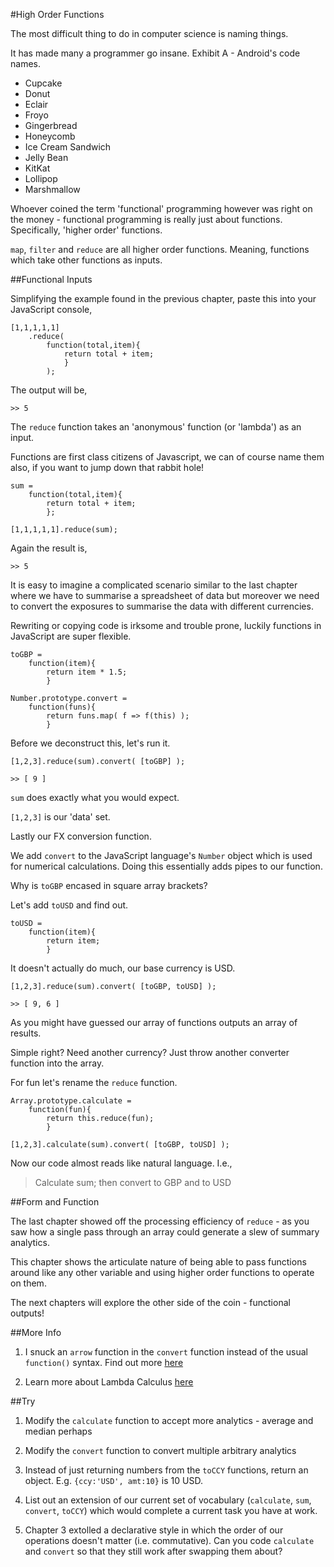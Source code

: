 #High Order Functions

The most difficult thing to do in computer science is naming things.

It has made many a programmer go insane. Exhibit A - Android's code names.

- Cupcake
- Donut
- Eclair
- Froyo
- Gingerbread
- Honeycomb
- Ice Cream Sandwich
- Jelly Bean
- KitKat
- Lollipop
- Marshmallow

Whoever coined the term 'functional' programming however was right on the money - functional programming is really just about functions. Specifically, 'higher order' functions.

`map`, `filter` and `reduce` are all higher order functions. Meaning, functions which take other functions as inputs.

##Functional Inputs

Simplifying the example found in the previous chapter, paste this into your JavaScript console,

~~~~~~~~
[1,1,1,1,1]
    .reduce(
        function(total,item){
            return total + item;
            }
        );
~~~~~~~~

The output will be,

`>> 5`

The `reduce` function takes an 'anonymous' function (or 'lambda') as an input.

Functions are first class citizens of Javascript, we can of course name them also, if you want to jump down that rabbit hole!

~~~~~~~~
sum =
    function(total,item){
        return total + item;
        };
~~~~~~~~
~~~~~~~~
[1,1,1,1,1].reduce(sum);
~~~~~~~~

Again the result is,

`>> 5`

It is easy to imagine a complicated scenario similar to the last chapter where we have to summarise a spreadsheet of data but moreover we need to convert the exposures to summarise the data with different currencies.

Rewriting or copying code is irksome and trouble prone, luckily functions in JavaScript are super flexible.

~~~~~~~~
toGBP = 
    function(item){
        return item * 1.5;
        }
~~~~~~~~
~~~~~~~~
Number.prototype.convert =
    function(funs){
        return funs.map( f => f(this) );
        }
~~~~~~~~

Before we deconstruct this, let's run it.

~~~~~~~~
[1,2,3].reduce(sum).convert( [toGBP] );
~~~~~~~~

`>> [ 9 ]`

`sum` does exactly what you would expect.

`[1,2,3]` is our 'data' set.

Lastly our FX conversion function.

We add `convert` to the JavaScript language's `Number` object which is used for numerical calculations. Doing this essentially adds pipes to our function.

Why is `toGBP` encased in square array brackets?

Let's add `toUSD` and find out.

~~~~~~~~
toUSD =
    function(item){
        return item;
        }
~~~~~~~~

It doesn't actually do much, our base currency is USD.

~~~~~~~~
[1,2,3].reduce(sum).convert( [toGBP, toUSD] );
~~~~~~~~

`>> [ 9, 6 ]`

As you might have guessed our array of functions outputs an array of results.

Simple right? Need another currency? Just throw another converter function into the array.

For fun let's rename the `reduce` function.

~~~~~~~~
Array.prototype.calculate =
    function(fun){
        return this.reduce(fun);
        }
~~~~~~~~

~~~~~~~~
[1,2,3].calculate(sum).convert( [toGBP, toUSD] );
~~~~~~~~

Now our code almost reads like natural language. I.e.,

>Calculate sum; then convert to GBP and to USD

##Form and Function

The last chapter showed off the processing efficiency of `reduce` - as you saw how a single pass through an array could generate a slew of summary analytics.

This chapter shows the articulate nature of being able to pass functions around like any other variable and using higher order functions to operate on them.

The next chapters will explore the other side of the coin - functional outputs!

##More Info

1) I snuck an `arrow` function in the `convert` function instead of the usual `function()` syntax. Find out more [here](https://developer.mozilla.org/en-US/docs/Web/JavaScript/Reference/Functions/Arrow_functions)

2) Learn more about Lambda Calculus [here](http://palmstroem.blogspot.de/2012/05/lambda-calculus-for-absolute-dummies.html)

##Try


1) Modify the `calculate` function to accept more analytics - average and median perhaps

2) Modify the `convert` function to convert multiple arbitrary analytics

3) Instead of just returning numbers from the `toCCY` functions, return an object. E.g. `{ccy:'USD', amt:10}` is 10 USD.

4) List out an extension of our current set of vocabulary (`calculate`, `sum`, `convert`, `toCCY`) which would complete a current task you have at work.

5) Chapter 3 extolled a declarative style in which the order of our operations doesn't matter (i.e. commutative). Can you code `calculate` and `convert` so that they still work after swapping them about?
